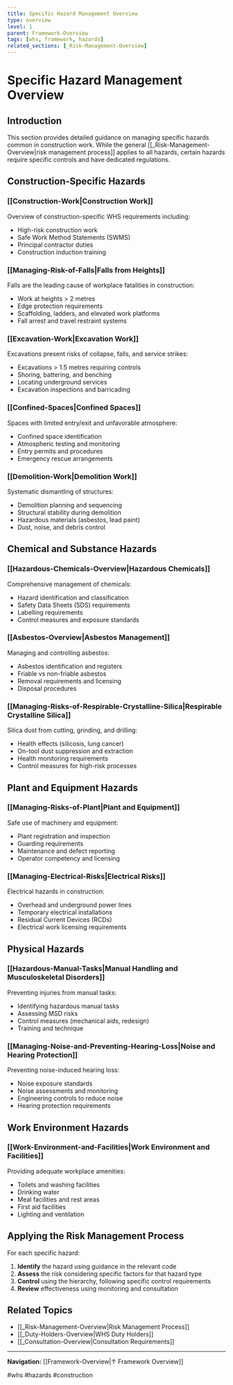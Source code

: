 ```yaml
---
title: Specific Hazard Management Overview
type: overview
level: 1
parent: Framework-Overview
tags: [whs, framework, hazards]
related_sections: [_Risk-Management-Overview]
---
```


# Specific Hazard Management Overview

## Introduction

This section provides detailed guidance on managing specific hazards common in construction work. While the general [[_Risk-Management-Overview|risk management process]] applies to all hazards, certain hazards require specific controls and have dedicated regulations.

## Construction-Specific Hazards

### [[Construction-Work|Construction Work]]
Overview of construction-specific WHS requirements including:
- High-risk construction work
- Safe Work Method Statements (SWMS)
- Principal contractor duties
- Construction induction training

### [[Managing-Risk-of-Falls|Falls from Heights]]
Falls are the leading cause of workplace fatalities in construction:
- Work at heights > 2 metres
- Edge protection requirements
- Scaffolding, ladders, and elevated work platforms
- Fall arrest and travel restraint systems

### [[Excavation-Work|Excavation Work]]
Excavations present risks of collapse, falls, and service strikes:
- Excavations > 1.5 metres requiring controls
- Shoring, battering, and benching
- Locating underground services
- Excavation inspections and barricading

### [[Confined-Spaces|Confined Spaces]]
Spaces with limited entry/exit and unfavorable atmosphere:
- Confined space identification
- Atmospheric testing and monitoring
- Entry permits and procedures
- Emergency rescue arrangements

### [[Demolition-Work|Demolition Work]]
Systematic dismantling of structures:
- Demolition planning and sequencing
- Structural stability during demolition
- Hazardous materials (asbestos, lead paint)
- Dust, noise, and debris control

## Chemical and Substance Hazards

### [[Hazardous-Chemicals-Overview|Hazardous Chemicals]]
Comprehensive management of chemicals:
- Hazard identification and classification
- Safety Data Sheets (SDS) requirements
- Labelling requirements
- Control measures and exposure standards

### [[Asbestos-Overview|Asbestos Management]]
Managing and controlling asbestos:
- Asbestos identification and registers
- Friable vs non-friable asbestos
- Removal requirements and licensing
- Disposal procedures

### [[Managing-Risks-of-Respirable-Crystalline-Silica|Respirable Crystalline Silica]]
Silica dust from cutting, grinding, and drilling:
- Health effects (silicosis, lung cancer)
- On-tool dust suppression and extraction
- Health monitoring requirements
- Control measures for high-risk processes

## Plant and Equipment Hazards

### [[Managing-Risks-of-Plant|Plant and Equipment]]
Safe use of machinery and equipment:
- Plant registration and inspection
- Guarding requirements
- Maintenance and defect reporting
- Operator competency and licensing

### [[Managing-Electrical-Risks|Electrical Risks]]
Electrical hazards in construction:
- Overhead and underground power lines
- Temporary electrical installations
- Residual Current Devices (RCDs)
- Electrical work licensing requirements

## Physical Hazards

### [[Hazardous-Manual-Tasks|Manual Handling and Musculoskeletal Disorders]]
Preventing injuries from manual tasks:
- Identifying hazardous manual tasks
- Assessing MSD risks
- Control measures (mechanical aids, redesign)
- Training and technique

### [[Managing-Noise-and-Preventing-Hearing-Loss|Noise and Hearing Protection]]
Preventing noise-induced hearing loss:
- Noise exposure standards
- Noise assessments and monitoring
- Engineering controls to reduce noise
- Hearing protection requirements

## Work Environment Hazards

### [[Work-Environment-and-Facilities|Work Environment and Facilities]]
Providing adequate workplace amenities:
- Toilets and washing facilities
- Drinking water
- Meal facilities and rest areas
- First aid facilities
- Lighting and ventilation

## Applying the Risk Management Process

For each specific hazard:
1. **Identify** the hazard using guidance in the relevant code
2. **Assess** the risk considering specific factors for that hazard type
3. **Control** using the hierarchy, following specific control requirements
4. **Review** effectiveness using monitoring and consultation

## Related Topics

- [[_Risk-Management-Overview|Risk Management Process]]
- [[_Duty-Holders-Overview|WHS Duty Holders]]
- [[_Consultation-Overview|Consultation Requirements]]

---

**Navigation:** [[Framework-Overview|↑ Framework Overview]]

#whs #hazards #construction 
